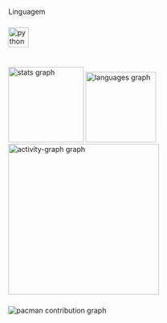 <p align="left">Linguagem</p>

###

<div align="left">
  <img src="https://cdn.jsdelivr.net/gh/devicons/devicon/icons/python/python-original.svg" height="40" alt="python logo"  />
</div>

###

<h1 align="left"></h1>

###

<div align="left">
  <img src="https://github-readme-stats.vercel.app/api?username=GustaMarc&hide_title=false&hide_rank=false&show_icons=true&include_all_commits=true&count_private=true&disable_animations=false&theme=dracula&locale=en&hide_border=false&order=1" height="150" alt="stats graph"  />
  <img src="https://github-readme-stats.vercel.app/api/top-langs?username=GustaMarc&locale=pt-br&hide_title=false&layout=compact&card_width=320&langs_count=5&theme=radical&hide_border=false&order=2" height="140" alt="languages graph"  />
  <img src="https://github-readme-activity-graph.vercel.app/graph?username=GustaMarc&radius=16&theme=react&area=true&order=5" height="300" alt="activity-graph graph"  />
</div>

###

<picture>
  <source media="(prefers-color-scheme: dark)" srcset="https://raw.githubusercontent.com/GustaMarc/GustaMarc/output/pacman-contribution-graph-dark.svg">
  <source media="(prefers-color-scheme: light)" srcset="https://raw.githubusercontent.com/GustaMarc/GustaMarc/output/pacman-contribution-graph.svg">
  <img alt="pacman contribution graph" src="https://raw.githubusercontent.com/GustaMarc/GustaMarc/output/pacman-contribution-graph.svg">
</picture>

###
